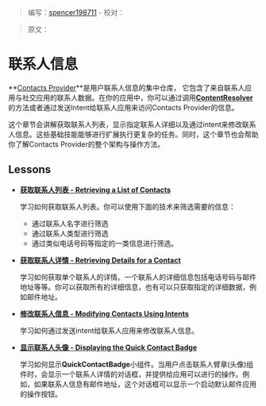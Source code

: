 > 编写：[spencer198711](https://github.com/spencer198711) - 校对：

> 原文：

# 联系人信息

**[Contacts Provider](http://developer.android.com/guide/topics/providers/contacts-provider.html)**是用户联系人信息的集中仓库， 它包含了来自联系人应用与社交应用的联系人数据。在你的应用中，你可以通过调用[**ContentResolver**](http://developer.android.com/reference/android/content/ContentResolver.html)的方法或者通过发送Intent给联系人应用来访问Contacts Provider的信息。

这个章节会讲解获取联系人列表，显示指定联系人详细以及通过intent来修改联系人信息。这些基础技能能够进行扩展执行更复杂的任务。同时，这个章节也会帮助你了解Contacts Provider的整个架构与操作方法。

## Lessons

* [**获取联系人列表 - Retrieving a List of Contacts**](retrieve-names.html)

  学习如何获取联系人列表。你可以使用下面的技术来筛选需要的信息：

  * 通过联系人名字进行筛选
  * 通过联系人类型进行筛选
  * 通过类似电话号码等指定的一类信息进行筛选。


* [**获取联系人详情 - Retrieving Details for a Contact**](retrieve-detail.html)

  学习如何获取单个联系人的详情。一个联系人的详细信息包括电话号码与邮件地址等等。你可以获取所有的详细信息，也有可以只获取指定的详细数据，例如邮件地址。


* [**修改联系人信息 - Modifying Contacts Using Intents**](modify-data.html)

  学习如何通过发送intent给联系人应用来修改联系人信息。


* [**显示联系人头像 - Displaying the Quick Contact Badge**](display-badge.html)

  学习如何显示**QuickContactBadge**小组件。当用户点击联系人臂章(头像)组件时，会显示一个联系人详情的对话框，并提供给应用可以进行的操作。例如，如果联系人信息有邮件地址，这个对话框可以显示一个启动默认邮件应用的操作按钮。
